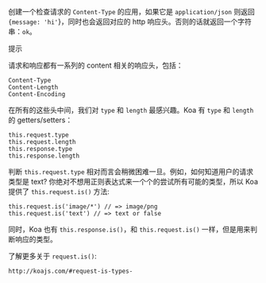 创建一个检查请求的 `Content-Type` 的应用，如果它是 `application/json` 则返回 `{message: 'hi'`}，同时也会返回对应的 http 响应头。否则的话就返回一个字符串：`ok`。

提示

请求和响应都有一系列的 content 相关的响应头，包括：

```
Content-Type
Content-Length
Content-Encoding
```

在所有的这些头中间，我们对 `type` 和 `length` 最感兴趣。Koa 有 `type` 和 `length` 的 getters/setters：

```
this.request.type
this.request.length
this.response.type
this.response.length
```

判断 `this.request.type` 相对而言会稍微困难一旦。例如，如何知道用户的请求类型是 text? 你绝对不想用正则表达式来一个个的尝试所有可能的类型，所以 Koa 提供了 `this.request.is()` 方法:

```
this.request.is('image/*') // => image/png
this.request.is('text') // => text or false
```

同时，Koa 也有 `this.response.is()`，和 `this.request.is()` 一样，但是用来判断响应的类型。

了解更多关于 `request.is()`:

```
http://koajs.com/#request-is-types-
```
